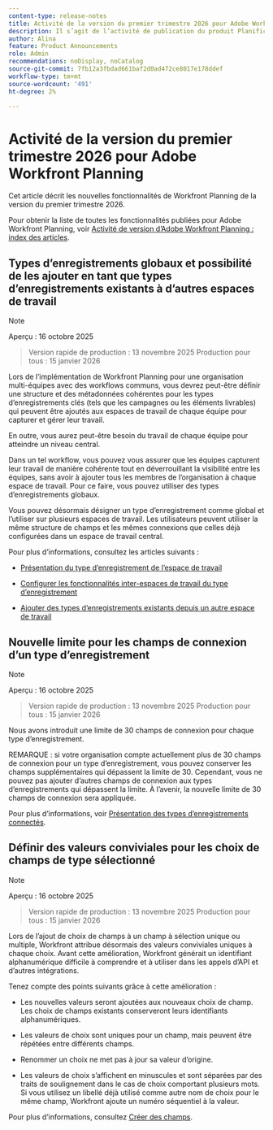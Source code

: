```yaml
---
content-type: release-notes
title: Activité de la version du premier trimestre 2026 pour Adobe Workfront Planning
description: Il s’agit de l’activité de publication du produit Planification d’Adobe Workfront pour le premier trimestre 2026.
author: Alina
feature: Product Announcements
role: Admin
recommendations: noDisplay, noCatalog
source-git-commit: 7fb12a3fbdad661baf2d0ad472ce8017e178ddef
workflow-type: tm+mt
source-wordcount: '491'
ht-degree: 2%

---
```


# Activité de la version du premier trimestre 2026 pour Adobe Workfront Planning

Cet article décrit les nouvelles fonctionnalités de Workfront Planning de la version du premier trimestre 2026.

<!--keep the sentence below for all future quarterly release pages-->

Pour obtenir la liste de toutes les fonctionnalités publiées pour Adobe Workfront Planning, voir [Activité de version d’Adobe Workfront Planning : index des articles](/help/quicksilver/product-announcements/product-releases/planning-release-activity/planning-release-activity-article-index.md).


<!--## New field search box in the Filters, Fields, and Row colors icons in Planning views

>[!NOTE]
>
>Preview: October 30, 2025 
>Production fast release: November 13, 2025 
>Production for everyone:  January 15, 2026 


You can now search for a specific field when building a view element in record type view. The new search boxes have been added when you build a filter, sort, grouping, or when you configure your fields or row colors. Prior to this enhancement, you could simply scroll through the list of available fields.
This improvement is available in all views.

For information, see [Manage the table view](/help/quicksilver/planning/views/manage-the-table-view.md).-->


## Types d’enregistrements globaux et possibilité de les ajouter en tant que types d’enregistrements existants à d’autres espaces de travail

>[!NOTE]
>
>Aperçu : 16 octobre 2025
>>Version rapide de production : 13 novembre 2025
>>Production pour tous : 15 janvier 2026

Lors de l’implémentation de Workfront Planning pour une organisation multi-équipes avec des workflows communs, vous devrez peut-être définir une structure et des métadonnées cohérentes pour les types d’enregistrements clés (tels que les campagnes ou les éléments livrables) qui peuvent être ajoutés aux espaces de travail de chaque équipe pour capturer et gérer leur travail.

En outre, vous aurez peut-être besoin du travail de chaque équipe pour atteindre un niveau central.

Dans un tel workflow, vous pouvez vous assurer que les équipes capturent leur travail de manière cohérente tout en déverrouillant la visibilité entre les équipes, sans avoir à ajouter tous les membres de l’organisation à chaque espace de travail. Pour ce faire, vous pouvez utiliser des types d’enregistrements globaux.

Vous pouvez désormais désigner un type d’enregistrement comme global et l’utiliser sur plusieurs espaces de travail. Les utilisateurs peuvent utiliser la même structure de champs et les mêmes connexions que celles déjà configurées dans un espace de travail central.

Pour plus d’informations, consultez les articles suivants :

* [Présentation du type d’enregistrement de l’espace de travail](/help/quicksilver/planning/architecture/cross-workspace-record-types-overview.md)

* [Configurer les fonctionnalités inter-espaces de travail du type d’enregistrement](/help/quicksilver/planning/architecture/configure-record-type-cross-workspace-capabilities.md)

* [Ajouter des types d’enregistrements existants depuis un autre espace de travail](/help/quicksilver/planning/architecture/add-existing-record-types-from-another-workspace.md)

## Nouvelle limite pour les champs de connexion d’un type d’enregistrement

>[!NOTE]
>
>Aperçu : 16 octobre 2025
>>Version rapide de production : 13 novembre 2025
>>Production pour tous : 15 janvier 2026

Nous avons introduit une limite de 30 champs de connexion pour chaque type d’enregistrement.

REMARQUE : si votre organisation compte actuellement plus de 30 champs de connexion pour un type d’enregistrement, vous pouvez conserver les champs supplémentaires qui dépassent la limite de 30. Cependant, vous ne pouvez pas ajouter d’autres champs de connexion aux types d’enregistrements qui dépassent la limite. À l’avenir, la nouvelle limite de 30 champs de connexion sera appliquée.

Pour plus d’informations, voir [Présentation des types d’enregistrements connectés](/help/quicksilver/planning/architecture/connect-record-types-overview.md).

## Définir des valeurs conviviales pour les choix de champs de type sélectionné

>[!NOTE]
>
>Aperçu : 16 octobre 2025
>>Version rapide de production : 13 novembre 2025
>>Production pour tous : 15 janvier 2026

Lors de l’ajout de choix de champs à un champ à sélection unique ou multiple, Workfront attribue désormais des valeurs conviviales uniques à chaque choix. Avant cette amélioration, Workfront générait un identifiant alphanumérique difficile à comprendre et à utiliser dans les appels d’API et d’autres intégrations.

Tenez compte des points suivants grâce à cette amélioration :

* Les nouvelles valeurs seront ajoutées aux nouveaux choix de champ. Les choix de champs existants conserveront leurs identifiants alphanumériques.

* Les valeurs de choix sont uniques pour un champ, mais peuvent être répétées entre différents champs.

* Renommer un choix ne met pas à jour sa valeur d’origine.

* Les valeurs de choix s’affichent en minuscules et sont séparées par des traits de soulignement dans le cas de choix comportant plusieurs mots. Si vous utilisez un libellé déjà utilisé comme autre nom de choix pour le même champ, Workfront ajoute un numéro séquentiel à la valeur.

Pour plus d’informations, consultez [Créer des champs](/help/quicksilver/planning/fields/create-fields.md).